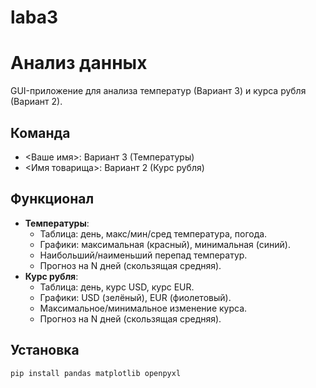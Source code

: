 # laba3
# Анализ данных
GUI-приложение для анализа температур (Вариант 3) и курса рубля (Вариант 2).

## Команда
- <Ваше имя>: Вариант 3 (Температуры)
- <Имя товарища>: Вариант 2 (Курс рубля)

## Функционал
- **Температуры**:
  - Таблица: день, макс/мин/сред температура, погода.
  - Графики: максимальная (красный), минимальная (синий).
  - Наибольший/наименьший перепад температур.
  - Прогноз на N дней (скользящая средняя).
- **Курс рубля**:
  - Таблица: день, курс USD, курс EUR.
  - Графики: USD (зелёный), EUR (фиолетовый).
  - Максимальное/минимальное изменение курса.
  - Прогноз на N дней (скользящая средняя).

## Установка
```bash
pip install pandas matplotlib openpyxl
